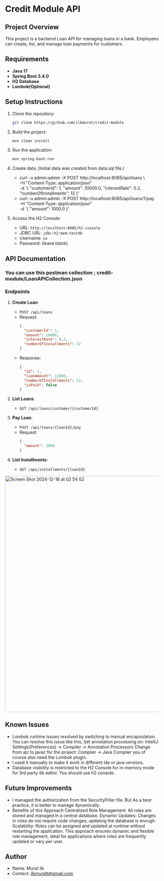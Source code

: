 
# Credit Module API

## Project Overview
This project is a backend Loan API for managing loans in a bank. Employees can create, list, and manage loan payments for customers.

## Requirements
- **Java 17**
- **Spring Boot 3.4.0**
- **H2 Database**
- **Lombok(Optional)**

## Setup Instructions
1. Clone the repository:
   ```bash
   git clone https://github.com/ilkmurat/credit-module
   ```
2. Build the project:
   ```bash
   mvn clean install
   ```
3. Run the application:
   ```bash
   mvn spring-boot:run
   ```

4. Create data ;(Initial data was created from data.sql file.)
   - curl -u admin:admin -X POST http://localhost:8085/api/loans \      
     -H "Content-Type: application/json" \
     -d '{
     "customerId": 1,
     "amount": 10000.0,
     "interestRate": 0.2,
     "numberOfInstallments": 12
     }'
   -  curl -u admin:admin -X POST http://localhost:8085/api/loans/1/pay \
      -H "Content-Type: application/json" \
      -d '{
      "amount": 1000.0
      }'

5. Access the H2 Console:
   - URL: `http://localhost:8085/h2-console`
   - JDBC URL: `jdbc:h2:mem:testdb`
   - Username: `sa`
   - Password: (leave blank)


## API Documentation
### You can use this postman collection ;  credit-module/LoanAPICollection.json
### Endpoints
1. **Create Loan**:
    - `POST /api/loans`
    - Request:
      ```json
      {
        "customerId": 1,
        "amount": 10000,
        "interestRate": 0.1,
        "numberOfInstallments": 12
      }
      ```
    - Response:
      ```json
      {
        "id": 1,
        "loanAmount": 11000,
        "numberOfInstallments": 12,
        "isPaid": false
      }
      ```

2. **List Loans**:
    - `GET /api/loans/customer/{customerId}`

3. **Pay Loan**:
    - `POST /api/loans/{loanId}/pay`
    - Request:
      ```json
      {
        "amount": 2000
      }
      ```

4. **List Installments**:
    - `GET /api/installments/{loanId}`

 <img width="774" alt="Screen Shot 2024-12-16 at 02 54 02" src="https://github.com/user-attachments/assets/ec9f1e5a-c7ee-4449-a25f-e61cfe179256" />

## Known Issues
- Lombok runtime issues resolved by switching to manual encapsulation. You can resolve this issue like this;
  Set annotation processing on: IntelliJ Settings(Preferences) -> Compiler -> Annotation
  Processors
  Change from ajc to javac for the project: Compiler -> Java Compiler
  you of course also need the Lombok plugin.
- I used it manually to make it work in different ide or java versions.
- Database visibility is restricted to the H2 Console for in-memory mode for 3rd party db editor. You should use h2 console.

## Future Improvements
- I managed the authorization from the SecurityFilter file. But As a best practice, it is better to manage dynamically.
- Benefits of this Approach
  Centralized Role Management: All roles are stored and managed in a central database.
  Dynamic Updates: Changes in roles do not require code changes; updating the database is enough.
  Scalability: Roles can be assigned and updated at runtime without restarting the application.
  This approach ensures dynamic and flexible role management, ideal for applications where roles are frequently updated or vary per user.



## Author
- Name: Murat ilk
- Contact: ilkmuratt@gmail.com
